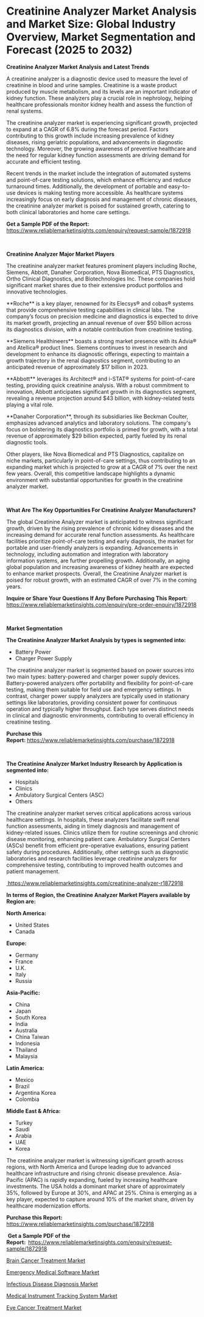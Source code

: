 <p><h1>Creatinine Analyzer Market Analysis and Market Size: Global Industry Overview, Market Segmentation and Forecast (2025 to 2032)</h1></p><p><strong>Creatinine Analyzer Market Analysis and Latest Trends</strong></p>
<p><p>A creatinine analyzer is a diagnostic device used to measure the level of creatinine in blood and urine samples. Creatinine is a waste product produced by muscle metabolism, and its levels are an important indicator of kidney function. These analyzers play a crucial role in nephrology, helping healthcare professionals monitor kidney health and assess the function of renal systems.</p><p>The creatinine analyzer market is experiencing significant growth, projected to expand at a CAGR of 6.8% during the forecast period. Factors contributing to this growth include increasing prevalence of kidney diseases, rising geriatric populations, and advancements in diagnostic technology. Moreover, the growing awareness of preventive healthcare and the need for regular kidney function assessments are driving demand for accurate and efficient testing.</p><p>Recent trends in the market include the integration of automated systems and point-of-care testing solutions, which enhance efficiency and reduce turnaround times. Additionally, the development of portable and easy-to-use devices is making testing more accessible. As healthcare systems increasingly focus on early diagnosis and management of chronic diseases, the creatinine analyzer market is poised for sustained growth, catering to both clinical laboratories and home care settings.</p></p>
<p><strong>Get a Sample PDF of the Report:&nbsp;</strong> <a href="https://www.reliablemarketinsights.com/enquiry/request-sample/1872918?utm_campaign=2240&utm_medium=2&utm_source=Github&utm_content=ia&utm_term=03032025&utm_id=creatinine-analyzer">https://www.reliablemarketinsights.com/enquiry/request-sample/1872918</a></p>
<p>&nbsp;</p>
<p><strong>Creatinine Analyzer Major Market Players</strong></p>
<p><p>The creatinine analyzer market features prominent players including Roche, Siemens, Abbott, Danaher Corporation, Nova Biomedical, PTS Diagnostics, Ortho Clinical Diagnostics, and Biotechnologies Inc. These companies hold significant market shares due to their extensive product portfolios and innovative technologies.</p><p>**Roche** is a key player, renowned for its Elecsys® and cobas® systems that provide comprehensive testing capabilities in clinical labs. The company’s focus on precision medicine and diagnostics is expected to drive its market growth, projecting an annual revenue of over $50 billion across its diagnostics division, with a notable contribution from creatinine testing.</p><p>**Siemens Healthineers** boasts a strong market presence with its Advia® and Atellica® product lines. Siemens continues to invest in research and development to enhance its diagnostic offerings, expecting to maintain a growth trajectory in the renal diagnostics segment, contributing to an anticipated revenue of approximately $17 billion in 2023.</p><p>**Abbott** leverages its Architect® and i-STAT® systems for point-of-care testing, providing quick creatinine analysis. With a robust commitment to innovation, Abbott anticipates significant growth in its diagnostics segment, revealing a revenue projection around $43 billion, with kidney-related tests playing a vital role.</p><p>**Danaher Corporation**, through its subsidiaries like Beckman Coulter, emphasizes advanced analytics and laboratory solutions. The company's focus on bolstering its diagnostics portfolio is primed for growth, with a total revenue of approximately $29 billion expected, partly fueled by its renal diagnostic tools.</p><p>Other players, like Nova Biomedical and PTS Diagnostics, capitalize on niche markets, particularly in point-of-care settings, thus contributing to an expanding market which is projected to grow at a CAGR of 7% over the next few years. Overall, this competitive landscape highlights a dynamic environment with substantial opportunities for growth in the creatinine analyzer market.</p></p>
<p>&nbsp;</p>
<p><strong>What Are The Key Opportunities For Creatinine Analyzer Manufacturers?</strong></p>
<p><p>The global Creatinine Analyzer market is anticipated to witness significant growth, driven by the rising prevalence of chronic kidney diseases and the increasing demand for accurate renal function assessments. As healthcare facilities prioritize point-of-care testing and early diagnosis, the market for portable and user-friendly analyzers is expanding. Advancements in technology, including automation and integration with laboratory information systems, are further propelling growth. Additionally, an aging global population and increasing awareness of kidney health are expected to enhance market prospects. Overall, the Creatinine Analyzer market is poised for robust growth, with an estimated CAGR of over 7% in the coming years.</p></p>
<p><strong>Inquire or Share Your Questions If Any Before Purchasing This Report:</strong> <a href="https://www.reliablemarketinsights.com/enquiry/pre-order-enquiry/1872918?utm_campaign=2240&utm_medium=2&utm_source=Github&utm_content=ia&utm_term=03032025&utm_id=creatinine-analyzer">https://www.reliablemarketinsights.com/enquiry/pre-order-enquiry/1872918</a></p>
<p>&nbsp;</p>
<p><strong>Market Segmentation</strong></p>
<p><strong>The Creatinine Analyzer Market Analysis by types is segmented into:</strong></p>
<p><ul><li>Battery Power</li><li>Charger Power Supply</li></ul></p>
<p><p>The creatinine analyzer market is segmented based on power sources into two main types: battery-powered and charger power supply devices. Battery-powered analyzers offer portability and flexibility for point-of-care testing, making them suitable for field use and emergency settings. In contrast, charger power supply analyzers are typically used in stationary settings like laboratories, providing consistent power for continuous operation and typically higher throughput. Each type serves distinct needs in clinical and diagnostic environments, contributing to overall efficiency in creatinine testing.</p></p>
<p><strong>Purchase this Report:&nbsp;</strong><a href="https://www.reliablemarketinsights.com/purchase/1872918?utm_campaign=2240&utm_medium=2&utm_source=Github&utm_content=ia&utm_term=03032025&utm_id=creatinine-analyzer">https://www.reliablemarketinsights.com/purchase/1872918</a></p>
<p>&nbsp;</p>
<p><strong>The Creatinine Analyzer Market Industry Research by Application is segmented into:</strong></p>
<p><ul><li>Hospitals</li><li>Clinics</li><li>Ambulatory Surgical Centers (ASC)</li><li>Others</li></ul></p>
<p><p>The creatinine analyzer market serves critical applications across various healthcare settings. In hospitals, these analyzers facilitate swift renal function assessments, aiding in timely diagnosis and management of kidney-related issues. Clinics utilize them for routine screenings and chronic disease monitoring, enhancing patient care. Ambulatory Surgical Centers (ASCs) benefit from efficient pre-operative evaluations, ensuring patient safety during procedures. Additionally, other settings such as diagnostic laboratories and research facilities leverage creatinine analyzers for comprehensive testing, contributing to improved health outcomes and patient management.</p></p>
<p><a href="https://www.reliablemarketinsights.com/creatinine-analyzer-r1872918?utm_campaign=2240&utm_medium=2&utm_source=Github&utm_content=ia&utm_term=03032025&utm_id=creatinine-analyzer">&nbsp;https://www.reliablemarketinsights.com/creatinine-analyzer-r1872918</a></p>
<p><strong>In terms of Region, the Creatinine Analyzer Market Players available by Region are:</strong></p>
<p>
    <p> <strong> North America: </strong>
        <ul>
            <li>United States</li>
            <li>Canada</li>
        </ul>
        </p> 
    <p> <strong> Europe: </strong>
        <ul>
            <li>Germany</li>
            <li>France</li>
            <li>U.K.</li>
            <li>Italy</li>
            <li>Russia</li>
        </ul>
        </p> 
    <p> <strong> Asia-Pacific: </strong>
        <ul>
            <li>China</li>
            <li>Japan</li>
            <li>South Korea</li>
            <li>India</li>
            <li>Australia</li>
            <li>China Taiwan</li>
            <li>Indonesia</li>
            <li>Thailand</li>
            <li>Malaysia</li>
        </ul>
        </p> 
    <p> <strong> Latin America: </strong>
        <ul>
            <li>Mexico</li>
            <li>Brazil</li>
            <li>Argentina Korea</li>
            <li>Colombia</li>
        </ul>
        </p> 
    <p> <strong> Middle East & Africa: </strong>
        <ul>
            <li>Turkey</li>
            <li>Saudi</li>
            <li>Arabia</li>
            <li>UAE</li>
            <li>Korea</li>
        </ul>
    </p>
    </p>
<p><p>The creatinine analyzer market is witnessing significant growth across regions, with North America and Europe leading due to advanced healthcare infrastructure and rising chronic disease prevalence. Asia-Pacific (APAC) is rapidly expanding, fueled by increasing healthcare investments. The USA holds a dominant market share of approximately 35%, followed by Europe at 30%, and APAC at 25%. China is emerging as a key player, expected to capture around 10% of the market share, driven by healthcare modernization efforts.</p></p>
<p><strong>Purchase this Report: </strong><a href="https://www.reliablemarketinsights.com/purchase/1872918?utm_campaign=2240&utm_medium=2&utm_source=Github&utm_content=ia&utm_term=03032025&utm_id=creatinine-analyzer">https://www.reliablemarketinsights.com/purchase/1872918</a></p>
<p>&nbsp;<strong>Get a Sample PDF of the Report:&nbsp;&nbsp;</strong><a href="https://www.reliablemarketinsights.com/enquiry/request-sample/1872918?utm_campaign=2240&utm_medium=2&utm_source=Github&utm_content=ia&utm_term=03032025&utm_id=creatinine-analyzer">https://www.reliablemarketinsights.com/enquiry/request-sample/1872918</a></p>
<p><strong></strong></p>
<p><p><a href="https://github.com/jamesgomez337/Market-Research-Report-List-1/blob/main/brain-cancer-treatment-market.md?utm_campaign=2240&utm_medium=2&utm_source=Github&utm_content=ia&utm_term=03032025&utm_id=creatinine-analyzer">Brain Cancer Treatment Market</a></p><p><a href="https://github.com/rigelciara0p/Market-Research-Report-List-1/blob/main/emergency-medical-software-market.md?utm_campaign=2240&utm_medium=2&utm_source=Github&utm_content=ia&utm_term=03032025&utm_id=creatinine-analyzer">Emergency Medical Software Market</a></p><p><a href="https://github.com/normiaooghe3/Market-Research-Report-List-1/blob/main/infectious-disease-diagnosis-market.md?utm_campaign=2240&utm_medium=2&utm_source=Github&utm_content=ia&utm_term=03032025&utm_id=creatinine-analyzer">Infectious Disease Diagnosis Market</a></p><p><a href="https://github.com/samesdufloiw/Market-Research-Report-List-1/blob/main/medical-instrument-tracking-system-market.md?utm_campaign=2240&utm_medium=2&utm_source=Github&utm_content=ia&utm_term=03032025&utm_id=creatinine-analyzer">Medical Instrument Tracking System Market</a></p><p><a href="https://github.com/porstheftyux/Market-Research-Report-List-1/blob/main/eye-cancer-treatment-market.md?utm_campaign=2240&utm_medium=2&utm_source=Github&utm_content=ia&utm_term=03032025&utm_id=creatinine-analyzer">Eye Cancer Treatment Market</a></p></p>